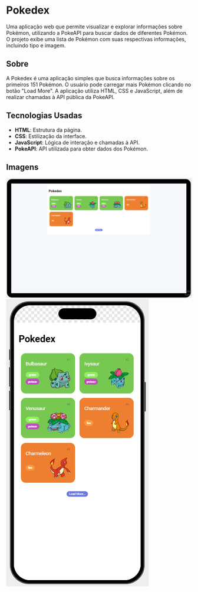 # Pokedex

Uma aplicação web que permite visualizar e explorar informações sobre Pokémon, utilizando a PokeAPI para buscar dados de diferentes Pokémon. O projeto exibe uma lista de Pokémon com suas respectivas informações, incluindo tipo e imagem.

## Sobre

A Pokedex é uma aplicação simples que busca informações sobre os primeiros 151 Pokémon. O usuário pode carregar mais Pokémon clicando no botão "Load More". A aplicação utiliza HTML, CSS e JavaScript, além de realizar chamadas à API pública da PokeAPI.

## Tecnologias Usadas

- **HTML**: Estrutura da página.
- **CSS**: Estilização da interface.
- **JavaScript**: Lógica de interação e chamadas à API.
- **PokeAPI**: API utilizada para obter dados dos Pokémon.

## Imagens

![desktop screen](assets/desktop-screen.png)
![mobile screen](assets/mobile-screen.png)
